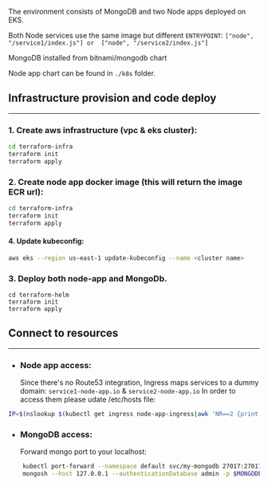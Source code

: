 The environment consists of MongoDB and two Node apps deployed on EKS.

Both Node services use the same image but different `ENTRYPOINT`: `["node", "/service1/index.js"] or  ["node", "/service2/index.js"]`

MongoDB installed from bitnami/mongodb chart

Node app chart can be found in `./k8s` folder.

##  Infrastructure provision and code deploy
---
### 1. Create aws infrastructure (vpc & eks cluster):
```sh
cd terraform-infra
terraform init
terraform apply
```
### 2. Create node app docker image (this will return the image ECR url):
```sh
cd terraform-infra
terraform init
terraform apply
```
#### 4. Update kubeconfig:
```sh
aws eks --region us-east-1 update-kubeconfig --name <cluster name>
```
### 3. Deploy both node-app and MongoDb.
```
cd terraform-helm
terraform init
terraform apply
```

## Connect to resources
---
- ### Node app access:
  Since there's no Route53 integration, Ingress maps services to a dummy domain: `service1-node-app.io` & `service2-node-app.io`
  In order to access them please udate /etc/hosts file: 
```sh
IP=$(nslookup $(kubectl get ingress node-app-ingress|awk 'NR==2 {print $4}')|awk '/Address:/ {print $2}'|tail -n 1) && echo -e "${IP} service1-node-app.io\n${IP} service2-node-app.io"|sudo tee -a /etc/hosts
```
- ### MongoDB access:
  Forward mongo port to your localhost:
```sh
    kubectl port-forward --namespace default svc/my-mongodb 27017:27017 &
    mongosh --host 127.0.0.1 --authenticationDatabase admin -p $MONGODB_ROOT_PASSWORD
```





